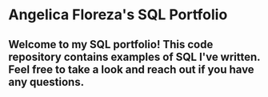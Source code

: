 # Angelica Floreza's SQL Portfolio

## Welcome to my SQL portfolio! This code repository contains examples of SQL I've written. Feel free to take a look and reach out if you have any questions.
